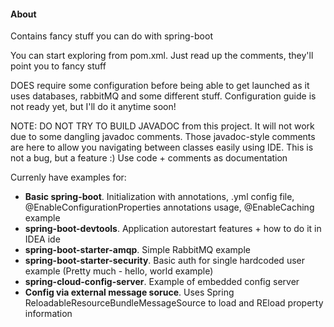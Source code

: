<h4> About </h4>

<p> Contains fancy stuff you can do with spring-boot </p>

<p> You can start exploring from pom.xml. Just read up the comments, they'll point you to fancy stuff</p>

<p> DOES require some configuration before being able to get launched as it uses databases, rabbitMQ and some different 
stuff. Configuration guide is not ready yet, but I'll do it anytime soon! </p>

<p> NOTE: DO NOT TRY TO BUILD JAVADOC from this project. It will not work due to some dangling 
javadoc comments. Those javadoc-style comments are here to allow you navigating between classes easily using IDE. 
This is not a bug, but a feature :) Use code + comments as documentation </p>

<p> Currenly have examples for: </p>

<ul>
    <li><b>Basic spring-boot</b>. Initialization with annotations, .yml config file, 
        @EnableConfigurationProperties annotations usage, @EnableCaching example </li>
    <li> <b>spring-boot-devtools</b>. Application autorestart features + how to do it in IDEA ide</li>
    <li> <b>spring-boot-starter-amqp</b>. Simple RabbitMQ example </li>
    <li> <b>spring-boot-starter-security</b>. Basic auth for single hardcoded user example (Pretty much - hello, world example)</li>
    <li> <b>spring-cloud-config-server</b>. Example of embedded config server </li>
    <li> <b>Config via external message soruce</b>. Uses Spring ReloadableResourceBundleMessageSource to load
    and REload property information </li>

</ul>